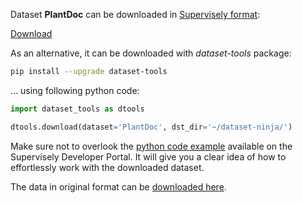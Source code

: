 Dataset **PlantDoc** can be downloaded in [Supervisely format](https://developer.supervisely.com/api-references/supervisely-annotation-json-format):

 [Download](https://assets.supervisely.com/supervisely-supervisely-assets-public/teams_storage/8/k/TK/pk7GrZWOPa6lsdWDeMyqDElQqc3V0qW6s60xpxjSySfTczXZ4XsLzqfxT0U617VQOzH2XXp2OCAhaVMAsjhQa67eSFmECPe1ZT2e3gLgeItV89WGot81MzbnUyQs.tar)

As an alternative, it can be downloaded with *dataset-tools* package:
``` bash
pip install --upgrade dataset-tools
```

... using following python code:
``` python
import dataset_tools as dtools

dtools.download(dataset='PlantDoc', dst_dir='~/dataset-ninja/')
```
Make sure not to overlook the [python code example](https://developer.supervisely.com/getting-started/python-sdk-tutorials/iterate-over-a-local-project) available on the Supervisely Developer Portal. It will give you a clear idea of how to effortlessly work with the downloaded dataset.

The data in original format can be [downloaded here](https://github.com/pratikkayal/PlantDoc-Object-Detection-Dataset/archive/refs/heads/master.zip).